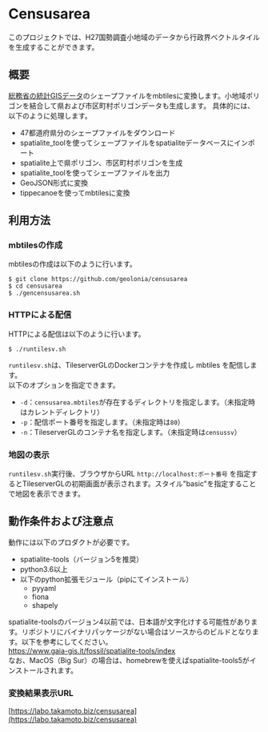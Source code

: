 # Censusarea

このプロジェクトでは、H27国勢調査小地域のデータから行政界ベクトルタイルを生成することができます。

## 概要

[総務省の統計GISデータ](https://www.e-stat.go.jp/gis/statmap-search?page=1&type=2&aggregateUnitForBoundary=A&toukeiCode=00200521&toukeiYear=2015&serveyId=A002005212015&coordsys=1&format=shape)のシェープファイルをmbtilesに変換します。小地域ポリゴンを結合して県および市区町村ポリゴンデータも生成します。
具体的には、以下のように処理します。
+ 47都道府県分のシェープファイルをダウンロード
+ spatialite_toolを使ってシェープファイルをspatialiteデータベースにインポート
+ spatialite上で県ポリゴン、市区町村ポリゴンを生成
+ spatialite_toolを使ってシェープファイルを出力
+ GeoJSON形式に変換
+ tippecanoeを使ってmbtilesに変換

## 利用方法
### mbtilesの作成
mbtilesの作成は以下のように行います。
```
$ git clone https://github.com/geolonia/censusarea  
$ cd censusarea  
$ ./gencensusarea.sh
```
### HTTPによる配信
HTTPによる配信は以下のように行います。
```
$ ./runtilesv.sh  
```
`runtilesv.sh`は、TileserverGLのDockerコンテナを作成し mbtiles を配信します。  
以下のオプションを指定できます。  
* `-d`：`censusarea.mbtiles`が存在するディレクトリを指定します。（未指定時はカレントディレクトリ）
* `-p`：配信ポート番号を指定します。（未指定時は`80`）
* `-n`：TileserverGLのコンテナ名を指定します。（未指定時は`censussv`）

### 地図の表示
`runtilesv.sh`実行後、ブラウザからURL `http://localhost:ポート番号` を指定するとTileserverGLの初期画面が表示されます。スタイル"basic"を指定することで地図を表示できます。  
## 動作条件および注意点
動作には以下のプロダクトが必要です。
+ spatialite-tools（バージョン5を推奨）
+ python3.6以上
+ 以下のpython拡張モジュール（pipにてインストール）
  + pyyaml
  + fiona
  + shapely

spatialite-toolsのバージョン4以前では、日本語が文字化けする可能性があります。リポジトリにバイナリパッケージがない場合はソースからのビルドとなります。以下を参考にしてください。  
https://www.gaia-gis.it/fossil/spatialite-tools/index  
なお、MacOS（Big Sur）の場合は、homebrewを使えばspatialite-tools5がインストールされます。


### 変換結果表示URL

[https://labo.takamoto.biz/censusarea](https://labo.takamoto.biz/censusarea)
